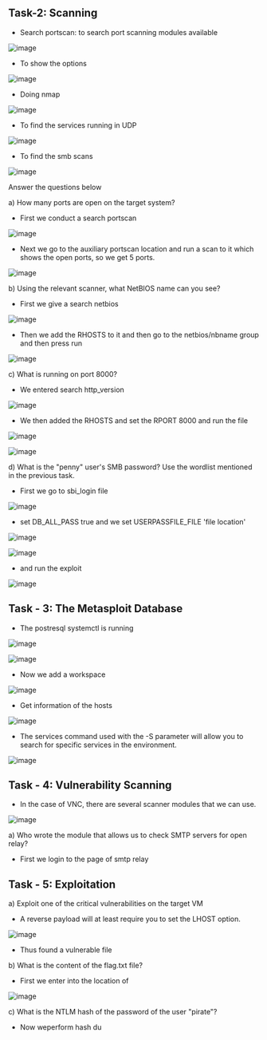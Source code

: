 ## Task-2: Scanning
- Search portscan: to search port scanning modules  available

![image](https://github.com/Akhilkj123/Cyber-Security/assets/65653010/9b89229e-f386-43c8-9784-c36ba6f40311)

- To show the options

![image](https://github.com/Akhilkj123/Cyber-Security/assets/65653010/4c2719d4-ebbc-4e37-8fdd-1447f1ba2fa0)

- Doing nmap

![image](https://github.com/Akhilkj123/Cyber-Security/assets/65653010/ad1c04d4-132f-4128-810b-acf19f18adc2)

- To find the services running in UDP

![image](https://github.com/Akhilkj123/Cyber-Security/assets/65653010/02b31580-d3c2-4434-9acd-a66a27fc6cd3)

- To find the smb scans

![image](https://github.com/Akhilkj123/Cyber-Security/assets/65653010/c752b698-0948-4e07-a9bd-59873b121c07)

Answer the questions below

a) How many ports are open on the target system?
- First we conduct a search portscan

![image](https://github.com/Akhilkj123/Cyber-Security/assets/65653010/32926ee5-ec5b-41cc-a25f-5086ce386d28)

- Next we go to the auxiliary portscan location and run a scan to it which shows the open ports, so we get 5 ports.

![image](https://github.com/Akhilkj123/Cyber-Security/assets/65653010/7d0c26e5-b9f3-4ed6-87ae-8a36ef962f26)

b) Using the relevant scanner, what NetBIOS name can you see?
- First we give a search netbios

![image](https://github.com/Akhilkj123/Cyber-Security/assets/65653010/ca6f0d68-3fc3-4d98-bdf8-3e97bdf8c19b)

- Then we add the RHOSTS to it and then go to the netbios/nbname group and then press run

![image](https://github.com/Akhilkj123/Cyber-Security/assets/65653010/b46714f6-50d9-4b99-b375-823285aead5c)

c) What is running on port 8000?
- We entered search http_version

![image](https://github.com/Akhilkj123/Cyber-Security/assets/65653010/7a5edde1-96bb-49fd-96e8-3150c01a4649)

- We then added the RHOSTS and set the RPORT 8000 and run the file

![image](https://github.com/Akhilkj123/Cyber-Security/assets/65653010/2fe95214-b57e-40c9-85c2-75e2100862c8)

![image](https://github.com/Akhilkj123/Cyber-Security/assets/65653010/399b4111-422e-44b1-a9e6-2b01b169964b)

d) What is the "penny" user's SMB password? Use the wordlist mentioned in the previous task.
- First we go to sbi_login file

![image](https://github.com/Akhilkj123/Cyber-Security/assets/65653010/19140099-c7f7-4506-9ed6-7d37565f5828)

- set DB_ALL_PASS true and we set USERPASSFILE_FILE 'file location'

![image](https://github.com/Akhilkj123/Cyber-Security/assets/65653010/a00f0d23-19ad-41ad-b4e3-1c52e63b1ae7)

![image](https://github.com/Akhilkj123/Cyber-Security/assets/65653010/eb3882de-e695-4817-b33a-a320b956b3de)

- and run the exploit

![image](https://github.com/Akhilkj123/Cyber-Security/assets/65653010/a3528ca4-3924-4181-a798-8de6a2f44799)

## Task - 3: The Metasploit Database
- The postresql systemctl is running

![image](https://github.com/Akhilkj123/Cyber-Security/assets/65653010/a616bd5e-b80e-4596-9925-b8780170d25f)

![image](https://github.com/Akhilkj123/Cyber-Security/assets/65653010/bc5a6e44-9969-499a-936a-1a6ea17a682b)

- Now we add a workspace

![image](https://github.com/Akhilkj123/Cyber-Security/assets/65653010/faf654b0-3a5a-4639-843d-a6fcaadbd861)

- Get information of the hosts

![image](https://github.com/Akhilkj123/Cyber-Security/assets/65653010/e316c7e7-c203-4718-a3c0-a2f0c0cea4c1)

- The services command used with the -S parameter will allow you to search for specific services in the environment.

![image](https://github.com/Akhilkj123/Cyber-Security/assets/65653010/52cea921-3696-48d7-87d1-a3bacee8c9b1)

## Task - 4: Vulnerability Scanning

- In the case of VNC, there are several scanner modules that we can use.

![image](https://github.com/Akhilkj123/Cyber-Security/assets/65653010/c3f70ef7-9536-472d-9d96-f06f81841a9c)

a) Who wrote the module that allows us to check SMTP servers for open relay?
- First we login to the page of smtp relay



## Task - 5: Exploitation

a) Exploit one of the critical vulnerabilities on the target VM
-  A reverse payload will at least require you to set the LHOST option.

![image](https://github.com/Akhilkj123/Cyber-Security/assets/65653010/7f1b017f-b4d3-416e-9925-2d830ff4eff8)

- Thus found a vulnerable file

b) What is the content of the flag.txt file?
- First we enter into the location of

![image](https://github.com/Akhilkj123/Cyber-Security/assets/65653010/9a3639b6-d4e3-4d3e-9d8c-dedac176f211)

c) What is the NTLM hash of the password of the user "pirate"?
- Now weperform hash du

 











